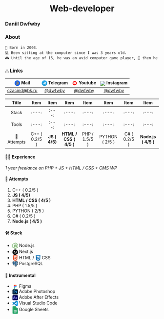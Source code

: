 <h1 align="center" >Web-developer</h1>
<h3 style="margin-bottom: 0px">Daniil Dwfwby</h3>

### About
```txt
👶 Born in 2003.
💻 Been sitting at the computer since I was 3 years old.
🎮 Until the age of 16, he was an avid computer game player, 📕 then he began to study programming languages.
```

### ⛬ Links

| <img valign="middle" src="https://github.com/dwfwby/dwfwby/blob/main/mail_ru_logo_icon_147267.webp" width="18"> Mail | <img valign="middle" src="https://github.com/dwfwby/dwfwby/blob/main/Telegram_2019_Logo.svg.png" width="18"> Telegram | <img valign="middle" src="https://github.com/dwfwby/dwfwby/blob/main/youtube-logo-youtube-logo-transparent-youtube-icon-transparent-free-free-png.webp" width="18"> Youtube | <img valign="middle" src="https://github.com/dwfwby/dwfwby/blob/main/logo-instagram-icons-instgagram_1367689-33.avif" width="18"> Instagram |
| :---: | :---: | :---: | :---: |
| [czacind@bk.ru](mailto:czacind@bk.ru) | [@dwfwby](https://t.me/dwfwby) | [@dwfwby](https://www.youtube.com/@dwfwby) | [@dwfwby](https://instagram.com/dwfwby)|

| Title | Item | Item | Item | Item | Item | Item | Item |
| :---: | :---: | :---: | :---: | :---: | :---: | :---: | :---: |
| Stack | :---: | :---: | :---: | :---: | :---: | :---: | :---: |
| Tools | :---: | :---: | :---: | :---: | :---: | :---: | :---: |
|🎯 Attempts| C++ ( 0.2/5 ) | **JS ( 4/5)** | **HTML / CSS ( 4/5 )** | PHP ( 1.5/5 ) | PYTHON ( 2/5 ) | C# ( 0.2/5 ) | **Node.js ( 4/5 )** |

#### 🧙‍♂️ Experience
*1 year freelance on PHP + JS + HTML / CSS + CMS WP*

#### 🎯 Attempts
1. C++ ( 0.2/5 )
2. **JS ( 4/5)**
3. **HTML / CSS ( 4/5 )**
4. PHP ( 1.5/5 )
5. PYTHON ( 2/5 )
6. C# ( 0.2/5 )
7. **Node.js ( 4/5 )**

#### 🛠️ Stack
<ul>
  <li><img valign="middle" src="https://github.com/dwfwby/dwfwby/blob/main/node-js-icon-1817x2048-g8tzf91e.png" width="18"> Node.js</li>
  <li><img valign="middle" src="https://github.com/dwfwby/dwfwby/blob/main/nextjs-icon-2048x2048-x6n5t31i.png" width="18"> Next.js</li>
  <li><img valign="middle" src="https://github.com/dwfwby/dwfwby/blob/main/1175208.webp" width="18"> HTML / <img valign="middle" src="https://github.com/dwfwby/dwfwby/blob/main/free-css3-logo-icon-download-in-svg-png-gif-file-formats--css-programming-langugae-language-pack-logos-icons-1175237.webp" width="18"> CSS</li>
  <li><img valign="middle" src="https://github.com/dwfwby/dwfwby/blob/main/Postgresql_elephant.svg.png" width="18"> PostgreSQL</li>
</ul>





#### 🧰 Instrumental
<ul>
  <li><img valign="middle" src="https://github.com/dwfwby/dwfwby/blob/main/Figma-1-logo.png" width="18"> Figma</li>
  <li><img valign="middle" src="https://github.com/dwfwby/dwfwby/blob/main/Adobe_Photoshop_CC_icon.svg.png" width="18"> Adobe Photoshop</li>
  <li><img valign="middle" src="https://github.com/dwfwby/dwfwby/blob/main/images (1).png" width="18"> Adobe After Effects</li>
  <li><img valign="middle" src="Visual_Studio_Code_1.35_icon.svg.png" width="18"> Visual Studio Code</li>
  <li><img valign="middle" src="https://github.com/dwfwby/dwfwby/blob/main/images.jpg" width="18"> Google Sheets</li>
</ul>
